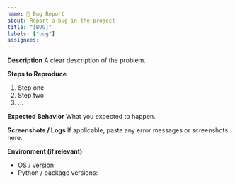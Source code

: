 ```yaml
---
name: 🐛 Bug Report
about: Report a bug in the project
title: "[BUG]"
labels: ["bug"]
assignees: 
---
```


**Description**
A clear description of the problem.

**Steps to Reproduce**
1. Step one  
2. Step two  
3. …

**Expected Behavior**
What you expected to happen.

**Screenshots / Logs**
If applicable, paste any error messages or screenshots here.

**Environment (if relevant)**
- OS / version:
- Python / package versions:
